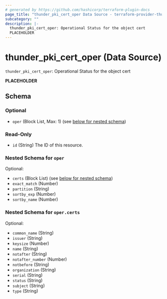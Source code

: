 ```yaml
---
# generated by https://github.com/hashicorp/terraform-plugin-docs
page_title: "thunder_pki_cert_oper Data Source - terraform-provider-thunder"
subcategory: ""
description: |-
  thunder_pki_cert_oper: Operational Status for the object cert
  PLACEHOLDER
---
```


# thunder_pki_cert_oper (Data Source)

`thunder_pki_cert_oper`: Operational Status for the object cert

__PLACEHOLDER__



<!-- schema generated by tfplugindocs -->
## Schema

### Optional

- `oper` (Block List, Max: 1) (see [below for nested schema](#nestedblock--oper))

### Read-Only

- `id` (String) The ID of this resource.

<a id="nestedblock--oper"></a>
### Nested Schema for `oper`

Optional:

- `certs` (Block List) (see [below for nested schema](#nestedblock--oper--certs))
- `exact_match` (Number)
- `partition` (String)
- `sortby_exp` (Number)
- `sortby_name` (Number)

<a id="nestedblock--oper--certs"></a>
### Nested Schema for `oper.certs`

Optional:

- `common_name` (String)
- `issuer` (String)
- `keysize` (Number)
- `name` (String)
- `notafter` (String)
- `notafter_number` (Number)
- `notbefore` (String)
- `organization` (String)
- `serial` (String)
- `status` (String)
- `subject` (String)
- `type` (String)


